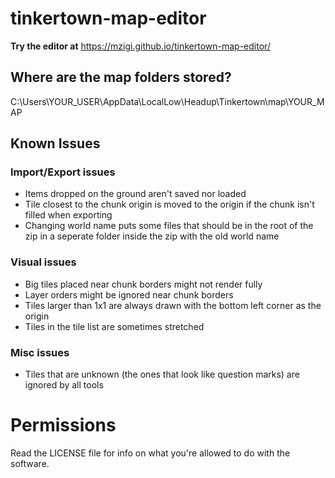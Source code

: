 # tinkertown-map-editor
 
**Try the editor at**
https://mzigi.github.io/tinkertown-map-editor/

## Where are the map folders stored?

C:\Users\YOUR_USER\AppData\LocalLow\Headup\Tinkertown\map\YOUR_MAP

## Known Issues

### Import/Export issues
- Items dropped on the ground aren't saved nor loaded
- Tile closest to the chunk origin is moved to the origin if the chunk isn't filled when exporting
- Changing world name puts some files that should be in the root of the zip in a seperate folder inside the zip with the old world name

### Visual issues
- Big tiles placed near chunk borders might not render fully
- Layer orders might be ignored near chunk borders
- Tiles larger than 1x1 are always drawn with the bottom left corner as the origin
- Tiles in the tile list are sometimes stretched

### Misc issues
- Tiles that are unknown (the ones that look like question marks) are ignored by all tools

# Permissions

Read the LICENSE file for info on what you're allowed to do with the software.
